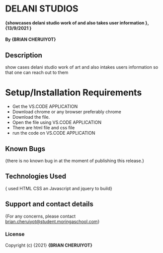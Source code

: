 # DELANI STUDIOS
#### {showcases delani studio work of and also takes user information }, {13/9/2021 }
#### By **{BRIAN CHERUIYOT}**
## Description
show cases delani studio work of art and also intakes users information so that one can reach out to them
# Setup/Installation Requirements
* Get the VS.CODE APPLICATION
* Download chrome or any browser preferably chrome
* Download the file.
* Open the file using VS.CODE APPLICATION
* There are html file and css file
* run the code on VS.CODE APPLICATION
## Known Bugs
{there is no known bug in at the moment of publishing this release.}
## Technologies Used
{ used HTML CSS an Javascript and jquery to build}
## Support and contact details
{For any concerns, please contact brian.cheruiyot@student.moringaschool.com}
### License
Copyright (c) {2021} **{BRIAN CHERUIYOT}**
